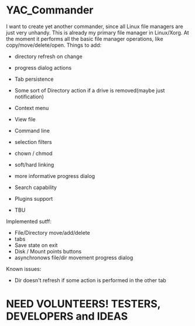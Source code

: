 # YAC_Commander
I want to create yet another commander, since all Linux file managers are just very unhandy.
This is already my primary file manager in Linux/Xorg.
At the moment it performs all the basic file manager operations, like copy/move/delete/open.
Things to add:
* directory refresh on change
* progress dialog actions
* Tab persistence
* Some sort of Directory action if a drive is removed(maybe just notification)
* Context menu

* View file
* Command line
* selection filters
* chown / chmod
* soft/hard linking
* more informative progress dialog
* Search capability
* Plugins support
* TBU

Implemented sutff:
* File/Directory move/add/delete
* tabs
* Save state on exit
* Disk / Mount points buttons
* asynchronows file/dir movement progress dialog

Known issues:
* Dir doesn't refresh if some action is performed in the other tab

# NEED VOLUNTEERS! TESTERS, DEVELOPERS and IDEAS
